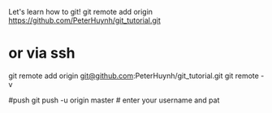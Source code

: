 Let's learn how to git!
 git remote add origin https://github.com/PeterHuynh/git_tutorial.git
# or via ssh
 git remote add origin git@github.com:PeterHuynh/git_tutorial.git 
 git remote -v

#push
 git push -u origin master # enter your username and pat
 
